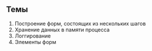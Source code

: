 

## Темы

1. Построение форм, состоящих из нескольких шагов
2. Хранение данных в памяти процесса
3. Логгирование
4. Элементы форм
